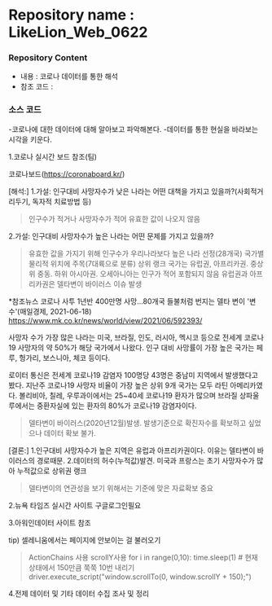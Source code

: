 # Repository name : LikeLion_Web_0622
### Repository Content
  * 내용 : 코로나 데이터를 통한 해석
  * 참조 코드 : 

### 소스 코드

-코로나에 대한 데이터에 대해 알아보고 파악해본다.
-데이터를 통한 현실을 바라보는 시각을 키운다.

1.코로나 실시간 보드 참조(팀)

코로나보드(https://coronaboard.kr/)

[해석:]
1.가설: 인구대비 사망자수가 낮은 나라는 어떤 대책을 가지고 있을까?(사회적거리두기, 독자적 치료방법 등)
>인구수가 적거나 사망자수가 적어 유효한 값이 나오지 않음

2.가설: 인구대비 사망자수가 높은 나라는 어떤 문제를 가지고 있을까?
>유효한 값을 가지기 위해 인구수가 우리나라보다 높은 나라 선정(28개국)
>국가별 물리적 위치에 주목(7대륙으로 분류)
>상위 랭크 국가는 유럽권, 아프리카권. 중상위 중동. 하위 아시아권. 오세아니아는 인구가 적어 포함되지 않음
>유럽권과 아프리카권은 델타변이 바이러스 이슈 발생

*참조뉴스
코로나 사투 1년반 400만명 사망…80개국 들불처럼 번지는 델타 변이 '변수'(매일경제, 2021-06-18)
https://www.mk.co.kr/news/world/view/2021/06/592393/

사망자 수가 가장 많은 나라는 미국, 브라질, 인도, 러시아, 멕시코 등으로 전세계 코로나19 사망자의 약 50%가 해당 국가에서 나왔다. 인구 대비 사망률이 가장 높은 국가는 페루, 헝가리, 보스니아, 체코 등이다.

로이터 통신은 전세계 코로나19 감염자 100명당 43명은 중남미 지역에서 발생했다고 봤다. 
지난주 코로나19 사망자 비율이 가장 높은 상위 9개 국가는 모두 라틴 아메리카였다. 볼리비아, 칠레, 우루과이에서는 25~40세 코로나19 환자가 많으며 브라질 상파울루에서는 중환자실에 있는 환자의 80%가 코로나19 감염자이다.

>델타변이 바이러스(2020년12월)발생. 발생기준으로 확진자수를 확보하고 싶었으나 데이터 확보 불가.

[결론:]
1.인구대비 사망자수가 높은 지역은 유럽과 아프리카권이다. 이유는 델타변이 바이러스의 경로때문.
2.데이터의 허수(누적값)발견. 미국과 프랑스는 초기 사망자수가 많아 누적값으로 상위권 랭크
>델타변이의 연관성을 보기 위해서는 기준에 맞은 자료확보 중요


2.뉴욕 타임즈 실시간 사이트
구글로그인필요

3.아워인데이터 사이트 참조

tip)
셀레니움에서는 페이지에 안보이는 걸 불러오기
>ActionChains 사용
>scrollY사용
for i in range(0,10):
    time.sleep(1)
    # 현재 상태에서 150만큼 쭉쭉 10번 내리기
    driver.execute_script("window.scrollTo(0, window.scrollY + 150);")

4.전제 데이터 및 기타 데이터 수집 조사 및 정리